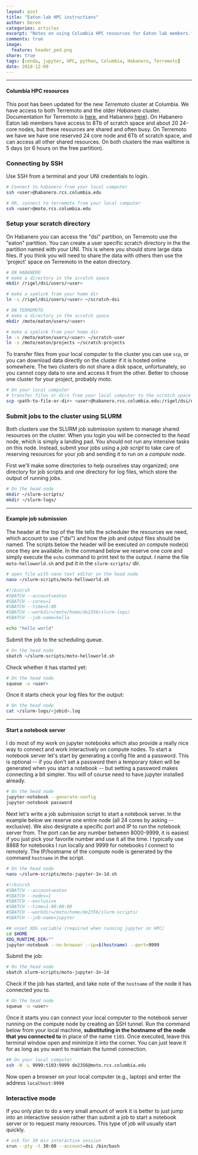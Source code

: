 ```yaml
---
layout: post
title: "Eaton-lab HPC instructions"
author: Deren
categories: articles
excerpt: "Notes on using Columbia HPC resources for Eaton lab members."
comments: true
image:
  feature: header_ped.png
share: true
tags: [conda, jupyter, HPC, python, Columbia, Habanero, Terremoto]
date: 2018-12-09
---
```


<hr>

#### Columbia HPC resources
This post has been updated for the new *Terremoto* cluster at Columbia. 
We have access to both Terremoto and the older *Habanero* cluster. 
Documentation for Terremoto is [here](https://confluence.columbia.edu/confluence/display/rcs/Terremoto+HPC+Cluster+User+Documentation), and Habanero [here](https://confluence.columbia.edu/confluence/display/rcs/Habanero+HPC+Cluster+User+Documentation)). On Habanero
Eaton lab members have access to 8Tb of scratch space and about 20 24-core nodes,
but these resources are shared and often busy. On Terremoto we have we have one
reserved 24 core node and 6Tb of scratch space, and can access all other shared
resources. On both clusters the max walltime is 5 days 
(or 6 hours on the free partition).

### Connecting by SSH
Use SSH from a terminal and your UNI credentials to login. 
```bash
# Connect to habanero from your local computer
ssh <user>@habanero.rcs.columbia.edu

# OR, connect to terremoto from your local computer
ssh <user>@moto.rcs.columbia.edu
```

### Setup your scratch directory
On Habanero you can access the "dsi" partition, on Terremoto use the "eaton" 
partition. You can create a user specific scratch directory in the the 
partition named with your UNI. This is where you should store large data files. 
If you think you will need to share the data with others then use the 'project'
space on Terremoto in the eaton directory.

```bash
# ON HABANERO
# make a directory in the scratch space
mkdir /rigel/dsi/users/<user>

# make a symlink from your home dir
ln -s /rigel/dsi/users/<user> ~/scratch-dsi

# ON TERREMOTO
# make a directory in the scratch space
mkdir /moto/eaton/users/<user>

# make a symlink from your home dir
ln -s /moto/eaton/users/<user> ~/scratch-user
ln -s /moto/eaton/projects ~/scratch-projects
```

To transfer files from your local computer to the cluster you can use `scp`, 
or you can download data directly on the cluster if it is hosted online 
somewhere. The two clusters do not share a disk space, unfortunately, so you 
cannot copy data to one and access it from the other. Better to choose one 
cluster for your project, probably moto. 
```bash
# On your local computer
# transfer files or dirs from your local computer to the scratch space
scp <path-to-file-or-dir> <user>@habanero.rcs.columbia.edu:/rigel/dsi/users/<user> 
```

<!-- 
### Install local software
Follow my [instructions coming soon post](...) for installing conda 
locally, and then use conda to install software. There is also system wide 
software available that you can look into, but meh. Unfortunately your home 
directory is only 10Gb which is not large enough to install many kernels into. 
If you plan to install a lot of software I would suggest installing conda into
your scratch space instead of home. If you only need one conda environment then
your home space should suffice. 
 -->

### Submit jobs to the cluster using SLURM
Both clusters use the SLURM job submission system to manage shared resources on the 
cluster. When you login you will be connected to the *head* node, which is 
simply a landing pad. You should not run any intensive tasks on this node. 
Instead, submit your jobs using a *job script* to take care of reserving 
resources for your job and sending it to run on a *compute node*. 

First we'll make some directories to help ourselves stay organized; one 
directory for job scripts and one directory for log files, which store the 
output of running jobs. 
```bash
# On the head node
mkdir ~/slurm-scripts/
mkdir ~/slurm-logs/
```

--------------------------------------------------


#### Example job submission
The header at the top of the file tells the scheduler the resources we need, which account to use ("dsi") and how the job and output files should be named. The scripts below the header will be executed on compute node(s) once they are available. In the command below we reserve one core and simply execute the `echo` command to print text to the output. I name the file `moto-helloworld.sh` and put it in the `slurm-scripts/` dir. 

```bash
# open file with nano text editor on the head node
nano ~/slurm-scripts/moto-helloworld.sh
```

```bash
#!/bin/sh
#SBATCH --account=eaton
#SBATCH --cores=1    
#SBATCH --time=5:00
#SBATCH --workdir=/moto/home/de2356/slurm-logs/
#SBATCH --job-name=hello

echo "hello world"
```

Submit the job to the scheduling queue. 
```bash
# On the head node
sbatch ~/slurm-scripts/moto-helloworld.sh
```

Check whether it has started yet: 
```bash
# On the head node
squeue -u <user>
```

Once it starts check your log files for the output:
```bash
# On the head node
cat ~/slurm-logs/<jobid>.log
```

------------------------------------------------

#### Start a notebook server
I do most of my work on jupyter notebooks which also provide a really nice way 
to connect and work interactively on compute nodes. To start a notebook server
let's start by generating a config file and a password. This is optional -- 
if you don't set a password then a temporary _token_ will be generated when you
start a notebook -- but setting a password makes connecting a bit simpler. You 
will of course need to have jupyter installed already.
```bash
# On the head node
jupyter-notebook --generate-config
jupyter-notebook password
```

Next let's write a job submission script to start a notebook server. In the example below we reserve one entire node (all 24 cores by asking --exclusive). We also designate a specific port and IP to run the notebook server from. The port can be any number between 8000-9999, it is easiest if you just pick your favorite number and use it all the time. I typically use 8888 for notebooks I run locally and 9999 for notebooks I connect to remotely. The IP/hostname of the compute node is generated by the command `hostname` in the script. 

```bash
# On the head node
nano ~/slurm-scripts/moto-jupyter-1n-1d.sh
```

```bash
#!/bin/sh
#SBATCH --account=eaton
#SBATCH --nodes=1    
#SBATCH --exclusive    
#SBATCH --time=1-00:00:00
#SBATCH --workdir=/moto/home/de2356/slurm-scripts/
#SBATCH --job-name=jupyter

## unset XDG variable (required when running jupyter on HPC)
cd $HOME
XDG_RUNTIME_DIR=""
jupyter-notebook --no-browser --ip=$(hostname) --port=9999
```

Submit the job:
```bash
# On the head node
sbatch slurm-scripts/moto-jupyter-1n-1d
```

Check if the job has started, and take note of the `hostname` of the node it has connected you to.  
```bash
# On the head node
squeue -u <user>
```

Once it starts you can connect your local computer to the notebook server running on the compute node by creating an SSH tunnel. Run the command below from your local machine, **substituting in the hostname of the node that you connected to** in place of the name `t103`. Once executed, leave this terminal window open and minimize it into the corner. You can just leave it for as long as you want to maintain the tunnel connection.
```bash
## On your local computer
ssh -N -L 9999:t103:9999 de2356@moto.rcs.columbia.edu
```

Now open a browser on your local computer (e.g., laptop) and enter the address `localhost:9999`


<!-- ### Waiting on the queue
The wait times on the queue can be pretty extreme, so waiting for a job to 
start so that you can work interactively in a notebook is not really ideal, 
at least until the size of the cluster improves dramatically. A better 
alternative can be to start your notebook on an interactive node, or on free, 
and then start an ipcluster instance as a queued job and connect to it from 
your notebook once it starts. More on that in another post. For jobs with a long
wait time it can be useful to set an email alert for when the job start. This
can be done with in the slurm script by adding:

```bash
#SBATCH --mail-type=ALL
#SBATCH --mail-user=de2356@columbia.edu
``` -->

### Interactive mode
If you only plan to do a very small amount of work it is better to just jump into
an interactive session rather than submit a job to start a notebook server or to 
request many resources. This type of job will usually start quickly.

```bash
# ask for 30 min interactive session
srun --pty -t 30:00 --account=dsi /bin/bash
```

